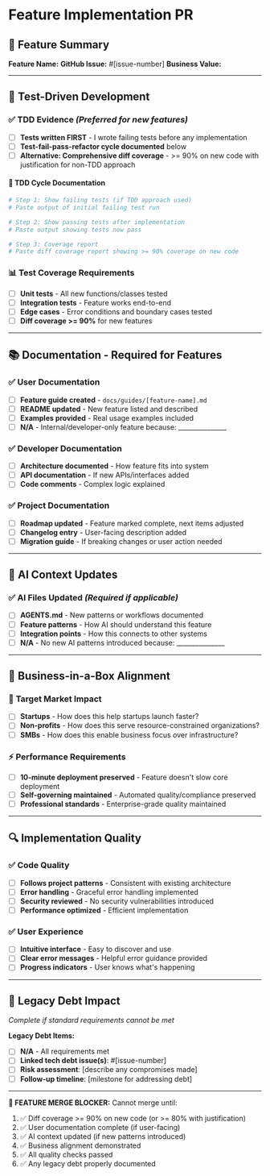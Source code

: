 # Feature Implementation PR

## 🎯 Feature Summary
<!-- Clear description of the feature being implemented -->

**Feature Name:** 
**GitHub Issue:** #[issue-number]
**Business Value:** <!-- How does this serve our Business-in-a-Box vision? -->

---

## 🧪 Test-Driven Development

### ✅ **TDD Evidence** *(Preferred for new features)*
- [ ] **Tests written FIRST** - I wrote failing tests before any implementation
- [ ] **Test-fail-pass-refactor cycle documented** below
- [ ] **Alternative: Comprehensive diff coverage** - >= 90% on new code with justification for non-TDD approach

#### 🔄 TDD Cycle Documentation
```bash
# Step 1: Show failing tests (if TDD approach used)
# Paste output of initial failing test run

# Step 2: Show passing tests after implementation  
# Paste output showing tests now pass

# Step 3: Coverage report
# Paste diff coverage report showing >= 90% coverage on new code
```

### 📊 **Test Coverage Requirements**
- [ ] **Unit tests** - All new functions/classes tested
- [ ] **Integration tests** - Feature works end-to-end
- [ ] **Edge cases** - Error conditions and boundary cases tested
- [ ] **Diff coverage >= 90%** for new features

---

## 📚 Documentation - Required for Features

### ✅ **User Documentation**
- [ ] **Feature guide created** - `docs/guides/[feature-name].md`
- [ ] **README updated** - New feature listed and described
- [ ] **Examples provided** - Real usage examples included
- [ ] **N/A** - Internal/developer-only feature because: _______________

### ✅ **Developer Documentation**  
- [ ] **Architecture documented** - How feature fits into system
- [ ] **API documentation** - If new APIs/interfaces added
- [ ] **Code comments** - Complex logic explained

### ✅ **Project Documentation**
- [ ] **Roadmap updated** - Feature marked complete, next items adjusted
- [ ] **Changelog entry** - User-facing description added
- [ ] **Migration guide** - If breaking changes or user action needed

---

## 🤖 AI Context Updates

### ✅ **AI Files Updated** *(Required if applicable)*
- [ ] **AGENTS.md** - New patterns or workflows documented
- [ ] **Feature patterns** - How AI should understand this feature
- [ ] **Integration points** - How this connects to other systems
- [ ] **N/A** - No new AI patterns introduced because: _______________

---

## 🚀 Business-in-a-Box Alignment

### 🎯 **Target Market Impact**
- [ ] **Startups** - How does this help startups launch faster?
- [ ] **Non-profits** - How does this serve resource-constrained organizations?  
- [ ] **SMBs** - How does this enable business focus over infrastructure?

### ⚡ **Performance Requirements**
- [ ] **10-minute deployment preserved** - Feature doesn't slow core deployment
- [ ] **Self-governing maintained** - Automated quality/compliance preserved
- [ ] **Professional standards** - Enterprise-grade quality maintained

---

## 🔍 Implementation Quality

### ✅ **Code Quality**
- [ ] **Follows project patterns** - Consistent with existing architecture
- [ ] **Error handling** - Graceful error handling implemented
- [ ] **Security reviewed** - No security vulnerabilities introduced
- [ ] **Performance optimized** - Efficient implementation

### ✅ **User Experience**
- [ ] **Intuitive interface** - Easy to discover and use
- [ ] **Clear error messages** - Helpful error guidance provided
- [ ] **Progress indicators** - User knows what's happening

---

## 🔄 Legacy Debt Impact
*Complete if standard requirements cannot be met*

**Legacy Debt Items:**
- [ ] **N/A** - All requirements met
- [ ] **Linked tech debt issue(s)**: #[issue-number]
- [ ] **Risk assessment**: [describe any compromises made]
- [ ] **Follow-up timeline**: [milestone for addressing debt]

---

**🚫 FEATURE MERGE BLOCKER:** Cannot merge until:
1. ✅ Diff coverage >= 90% on new code (or >= 80% with justification)
2. ✅ User documentation complete (if user-facing)
3. ✅ AI context updated (if new patterns introduced)
4. ✅ Business alignment demonstrated
5. ✅ All quality checks passed
6. ✅ Any legacy debt properly documented
